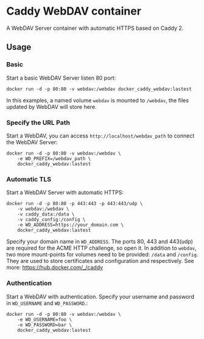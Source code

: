 # Caddy WebDAV container
A WebDAV Server container with automatic HTTPS based on Caddy 2.

## Usage

### Basic 

Start a basic WebDAV Server listen 80 port:

```
docker run -d -p 80:80 -v webdav:/webdav docker_caddy_webdav:lastest
```

In this examples, a named volume `webdav` is mounted to `/webdav`, the files updated by WebDAV will store here.

### Specify the URL Path

Start a WebDAV, you can access `http://localhost/webdav_path` to connect the WebDAV Server:

```
docker run -d -p 80:80 -v webdav:/webdav \
    -e WD_PREFIX=/webdav_path \
    docker_caddy_webdav:lastest
```

### Automatic TLS

Start a WebDAV Server with automatic HTTPS:

```
docker run -d -p 80:80 -p 443:443 -p 443:443/udp \
    -v webdav:/webdav \
    -v caddy_data:/data \
    -v caddy_config:/config \
    -e WD_ADDRESS=https://your_domain.com \
    docker_caddy_webdav:lastest
```

Specify your domain name in `WD_ADDRESS`. The ports 80, 443 and 443(udp) are required for the ACME HTTP challenge, so open it. In addition to `webdav`, two more mount-points for volumes need to be provided: `/data` and `/config`. They are used to store certificates and configuration and respectively. See more: https://hub.docker.com/_/caddy

### Authentication

Start a WebDAV with authentication. Specify your username and password in `WD_USERNAME` and `WD_PASSWORD`.:

```
docker run -d -p 80:80 -v webdav:/webdav \
    -e WD_USERNAME=foo \
    -e WD_PASSWORD=bar \
    docker_caddy_webdav:lastest
```